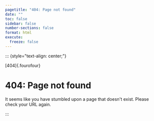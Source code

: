 ```yaml
---
pagetitle: "404: Page not found"
date: ""
toc: false
sidebar: false
number-sections: false
format: html
execute:
  freeze: false
---
```


::: {style="text-align: center;"}

[404]{.fourofour}

# 404: Page not found

It seems like you have stumbled upon a page that doesn't exist.
Please check your URL again.

:::
